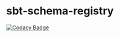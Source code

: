 # sbt-schema-registry

[![Codacy Badge](https://api.codacy.com/project/badge/Grade/50ce88eeadfc4b4f91fbfe8800aa2876)](https://app.codacy.com/app/broilogabriel/sbt-schema-registry?utm_source=github.com&utm_medium=referral&utm_content=broilogabriel/sbt-schema-registry&utm_campaign=badger)